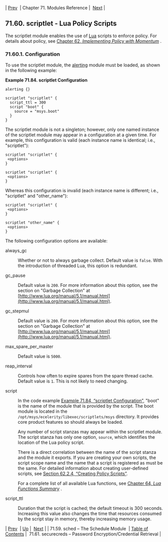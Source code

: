 | [Prev](modules.sched)  | Chapter 71. Modules Reference |  [Next](modules.securecreds) |

## 71.60. scriptlet - Lua Policy Scripts

<a class="indexterm" name="idp22828096"></a>

The scriptlet module enables the use of [Lua](http://www.lua.org/) scripts to enforce policy. For details about policy, see [Chapter 62, *Implementing Policy with Momentum*](policy "Chapter 62. Implementing Policy with Momentum") .

### 71.60.1. Configuration

To use the scriptlet module, the [alerting](modules.alerting "71.4. alerting – Send Alerting Emails") module must be loaded, as shown in the following example:

<a name="modules.scriptlet.code"></a>

**Example 71.84. scriptlet Configuration**

```
alerting {}

scriptlet "scriptlet" {
  script_ttl = 300
  script "boot" {
    source = "msys.boot"
  }
}
```

The scriptlet module is not a singleton; however, only one named instance of the scriptlet module may appear in a configuration at a given time. For example, this configuration is valid (each instance name is identical; i.e., "scriptlet"):

```
scriptlet "scriptlet" {
 <options>
}

scriptlet "scriptlet" {
 <options>
}
```

Whereas this configuration is invalid (each instance name is different; i.e., "scriptlet" and "other_name"):

```
scriptlet "scriptlet" {
 <options>
}

scriptlet "other_name" {
 <options>
}
```

The following configuration options are available:

<dl class="variablelist">

<dt>always_gc</dt>

<dd>

Whether or not to always garbage collect. Default value is `false`. With the introduction of threaded Lua, this option is redundant.

</dd>

<dt>gc_pause</dt>

<dd>

Default value is `200`. For more information about this option, see the section on "Garbage Collection" at [http://www.lua.org/manual/5.1/manual.html](http://www.lua.org/manual/5.1/manual.html).

</dd>

<dt>gc_stepmul</dt>

<dd>

Default value is `200`. For more information about this option, see the section on "Garbage Collection" at [http://www.lua.org/manual/5.1/manual.html](http://www.lua.org/manual/5.1/manual.html).

</dd>

<dt>max_spare_per_master</dt>

<dd>

Default value is `5000`.

</dd>

<dt>reap_interval</dt>

<dd>

Controls how often to expire spares from the spare thread cache. Default value is `1`. This is not likely to need changing.

</dd>

<dt>script</dt>

<dd>

In the code example [Example 71.84, “scriptlet Configuration”](modules.scriptlet#modules.scriptlet.code "Example 71.84. scriptlet Configuration"), "boot" is the name of the module that is provided by the script. The boot module is located in the `/opt/msys/ecelerity/libexec/scriptlets/msys` directory. It provides core product features so should always be loaded.

Any number of script stanzas may appear within the scriptlet module. The script stanza has only one option, `source`, which identifies the location of the Lua policy script.

There is a direct correlation between the name of the script stanza and the module it exports. If you are creating your own scripts, the script scope name and the name that a script is registered as must be the same. For detailed information about creating user-defined scripts, see [Section 62.2.4, “Creating Policy Scripts”](implementing.policy.scriptlets#policy.best.practices "62.2.4. Creating Policy Scripts").

For a complete list of all available Lua functions, see [Chapter 64, *Lua Functions Summary*](lua.summary_table "Chapter 64. Lua Functions Summary") .

</dd>

<dt>script_ttl</dt>

<dd>

Duration that the script is cached; the default timeout is 300 seconds. Increasing this value also changes the time that resources consumed by the script stay in memory, thereby increasing memory usage.

</dd>

</dl>

| [Prev](modules.sched)  | [Up](modules) |  [Next](modules.securecreds) |
| 71.59. sched – The Schedule Module  | [Table of Contents](index) |  71.61. securecreds – Password Encryption/Credential Retrieval |

